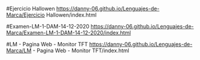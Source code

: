 #Ejercicio Hallowen
https://danny-06.github.io/Lenguajes-de-Marca/Ejercicio Hallowen/index.html

#Examen-LM-1-DAM-14-12-2020
https://danny-06.github.io/Lenguajes-de-Marca/Examen-LM-1-DAM-14-12-2020/index.html

#LM - Pagina Web - Monitor TFT
https://danny-06.github.io/Lenguajes-de-Marca/LM - Pagina Web - Monitor TFT/index.html
